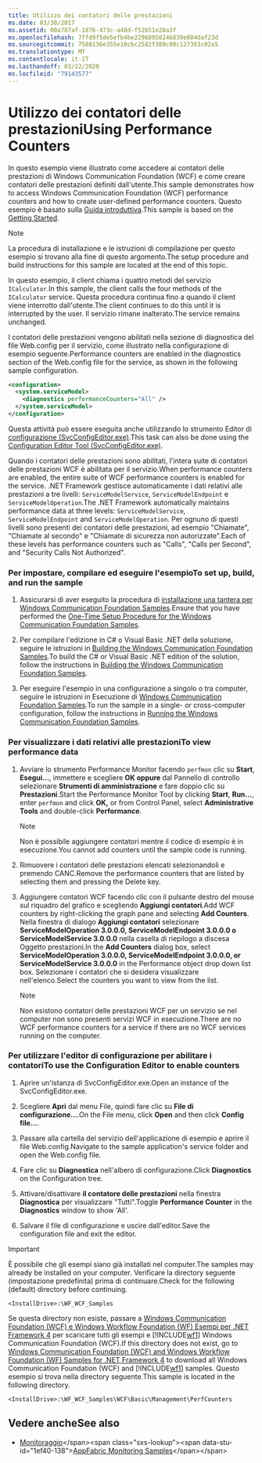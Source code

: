 ```yaml
---
title: Utilizzo dei contatori delle prestazioni
ms.date: 03/30/2017
ms.assetid: 00a787af-1876-473c-a48d-f52b51e28a3f
ms.openlocfilehash: 7ffd9f5de5efb4be22968958246839e804daf23d
ms.sourcegitcommit: 7588136e355e10cbc2582f389c90c127363c02a5
ms.translationtype: MT
ms.contentlocale: it-IT
ms.lasthandoff: 03/12/2020
ms.locfileid: "79143577"
---
```

# <a name="using-performance-counters"></a><span data-ttu-id="1ef40-102">Utilizzo dei contatori delle prestazioni</span><span class="sxs-lookup"><span data-stu-id="1ef40-102">Using Performance Counters</span></span>
<span data-ttu-id="1ef40-103">In questo esempio viene illustrato come accedere ai contatori delle prestazioni di Windows Communication Foundation (WCF) e come creare contatori delle prestazioni definiti dall'utente.</span><span class="sxs-lookup"><span data-stu-id="1ef40-103">This sample demonstrates how to access Windows Communication Foundation (WCF) performance counters and how to create user-defined performance counters.</span></span> <span data-ttu-id="1ef40-104">Questo esempio è basato sulla [Guida introduttiva](../../../../docs/framework/wcf/samples/getting-started-sample.md).</span><span class="sxs-lookup"><span data-stu-id="1ef40-104">This sample is based on the [Getting Started](../../../../docs/framework/wcf/samples/getting-started-sample.md).</span></span>  
  
> [!NOTE]
> <span data-ttu-id="1ef40-105">La procedura di installazione e le istruzioni di compilazione per questo esempio si trovano alla fine di questo argomento.</span><span class="sxs-lookup"><span data-stu-id="1ef40-105">The setup procedure and build instructions for this sample are located at the end of this topic.</span></span>  
  
 <span data-ttu-id="1ef40-106">In questo esempio, il client chiama i quattro metodi del servizio `ICalculator`.</span><span class="sxs-lookup"><span data-stu-id="1ef40-106">In this sample, the client calls the four methods of the `ICalculator` service.</span></span> <span data-ttu-id="1ef40-107">Questa procedura continua fino a quando il client viene interrotto dall'utente.</span><span class="sxs-lookup"><span data-stu-id="1ef40-107">The client continues to do this until it is interrupted by the user.</span></span> <span data-ttu-id="1ef40-108">Il servizio rimane inalterato.</span><span class="sxs-lookup"><span data-stu-id="1ef40-108">The service remains unchanged.</span></span>  
  
 <span data-ttu-id="1ef40-109">I contatori delle prestazioni vengono abilitati nella sezione di diagnostica del file Web.config per il servizio, come illustrato nella configurazione di esempio seguente.</span><span class="sxs-lookup"><span data-stu-id="1ef40-109">Performance counters are enabled in the diagnostics section of the Web.config file for the service, as shown in the following sample configuration.</span></span>  
  
```xml  
<configuration>  
  <system.serviceModel>  
    <diagnostics performanceCounters="All" />
  </system.serviceModel>  
</configuration>  
```  
  
 <span data-ttu-id="1ef40-110">Questa attività può essere eseguita anche utilizzando lo strumento Editor di [configurazione (SvcConfigEditor.exe)](../../../../docs/framework/wcf/configuration-editor-tool-svcconfigeditor-exe.md).</span><span class="sxs-lookup"><span data-stu-id="1ef40-110">This task can also be done using the [Configuration Editor Tool (SvcConfigEditor.exe)](../../../../docs/framework/wcf/configuration-editor-tool-svcconfigeditor-exe.md).</span></span>  
  
 <span data-ttu-id="1ef40-111">Quando i contatori delle prestazioni sono abilitati, l'intera suite di contatori delle prestazioni WCF è abilitata per il servizio.</span><span class="sxs-lookup"><span data-stu-id="1ef40-111">When performance counters are enabled, the entire suite of WCF performance counters is enabled for the service.</span></span> <span data-ttu-id="1ef40-112">.NET Framework gestisce automaticamente i dati relativi alle prestazioni a tre livelli: `ServiceModelService`, `ServiceModelEndpoint` e `ServiceModelOperation`.</span><span class="sxs-lookup"><span data-stu-id="1ef40-112">The .NET Framework automatically maintains performance data at three levels: `ServiceModelService`, `ServiceModelEndpoint` and `ServiceModelOperation`.</span></span> <span data-ttu-id="1ef40-113">Per ognuno di questi livelli sono presenti dei contatori delle prestazioni, ad esempio "Chiamate", "Chiamate al secondo" e "Chiamate di sicurezza non autorizzate".</span><span class="sxs-lookup"><span data-stu-id="1ef40-113">Each of these levels has performance counters such as "Calls", "Calls per Second", and "Security Calls Not Authorized".</span></span>  
  
### <a name="to-set-up-build-and-run-the-sample"></a><span data-ttu-id="1ef40-114">Per impostare, compilare ed eseguire l'esempio</span><span class="sxs-lookup"><span data-stu-id="1ef40-114">To set up, build, and run the sample</span></span>  
  
1. <span data-ttu-id="1ef40-115">Assicurarsi di aver eseguito la procedura di [installazione una tantera per Windows Communication Foundation Samples](../../../../docs/framework/wcf/samples/one-time-setup-procedure-for-the-wcf-samples.md).</span><span class="sxs-lookup"><span data-stu-id="1ef40-115">Ensure that you have performed the [One-Time Setup Procedure for the Windows Communication Foundation Samples](../../../../docs/framework/wcf/samples/one-time-setup-procedure-for-the-wcf-samples.md).</span></span>  
  
2. <span data-ttu-id="1ef40-116">Per compilare l'edizione in C# o Visual Basic .NET della soluzione, seguire le istruzioni in [Building the Windows Communication Foundation Samples](../../../../docs/framework/wcf/samples/building-the-samples.md).</span><span class="sxs-lookup"><span data-stu-id="1ef40-116">To build the C# or Visual Basic .NET edition of the solution, follow the instructions in [Building the Windows Communication Foundation Samples](../../../../docs/framework/wcf/samples/building-the-samples.md).</span></span>  
  
3. <span data-ttu-id="1ef40-117">Per eseguire l'esempio in una configurazione a singolo o tra computer, seguire le istruzioni in Esecuzione di [Windows Communication Foundation Samples](../../../../docs/framework/wcf/samples/running-the-samples.md).</span><span class="sxs-lookup"><span data-stu-id="1ef40-117">To run the sample in a single- or cross-computer configuration, follow the instructions in [Running the Windows Communication Foundation Samples](../../../../docs/framework/wcf/samples/running-the-samples.md).</span></span>  
  
### <a name="to-view-performance-data"></a><span data-ttu-id="1ef40-118">Per visualizzare i dati relativi alle prestazioni</span><span class="sxs-lookup"><span data-stu-id="1ef40-118">To view performance data</span></span>  
  
1. <span data-ttu-id="1ef40-119">Avviare lo strumento Performance Monitor facendo `perfmon` clic su **Start**, **Esegui...**, immettere e scegliere **OK oppure** dal Pannello di controllo selezionare **Strumenti di amministrazione** e fare doppio clic su **Prestazioni**.</span><span class="sxs-lookup"><span data-stu-id="1ef40-119">Start the Performance Monitor Tool by clicking **Start**, **Run…**, enter `perfmon` and click **OK,** or from Control Panel, select **Administrative Tools** and double-click **Performance**.</span></span>  
  
    > [!NOTE]
    > <span data-ttu-id="1ef40-120">Non è possibile aggiungere contatori mentre il codice di esempio è in esecuzione.</span><span class="sxs-lookup"><span data-stu-id="1ef40-120">You cannot add counters until the sample code is running.</span></span>  
  
2. <span data-ttu-id="1ef40-121">Rimuovere i contatori delle prestazioni elencati selezionandoli e premendo CANC.</span><span class="sxs-lookup"><span data-stu-id="1ef40-121">Remove the performance counters that are listed by selecting them and pressing the Delete key.</span></span>  
  
3. <span data-ttu-id="1ef40-122">Aggiungere contatori WCF facendo clic con il pulsante destro del mouse sul riquadro del grafico e scegliendo **Aggiungi contatori**.</span><span class="sxs-lookup"><span data-stu-id="1ef40-122">Add WCF counters by right-clicking the graph pane and selecting **Add Counters**.</span></span> <span data-ttu-id="1ef40-123">Nella finestra di dialogo **Aggiungi contatori** selezionare **ServiceModelOperation 3.0.0.0, ServiceModelEndpoint 3.0.0.0 o ServiceModelService 3.0.0.0** nella casella di riepilogo a discesa Oggetto prestazioni.</span><span class="sxs-lookup"><span data-stu-id="1ef40-123">In the **Add Counters** dialog box, select **ServiceModelOperation 3.0.0.0, ServiceModelEndpoint 3.0.0.0, or ServiceModelService 3.0.0.0** in the Performance object drop down list box.</span></span> <span data-ttu-id="1ef40-124">Selezionare i contatori che si desidera visualizzare nell'elenco.</span><span class="sxs-lookup"><span data-stu-id="1ef40-124">Select the counters you want to view from the list.</span></span>  
  
    > [!NOTE]
    > <span data-ttu-id="1ef40-125">Non esistono contatori delle prestazioni WCF per un servizio se nel computer non sono presenti servizi WCF in esecuzione.</span><span class="sxs-lookup"><span data-stu-id="1ef40-125">There are no WCF performance counters for a service if there are no WCF services running on the computer.</span></span>  
  
### <a name="to-use-the-configuration-editor-to-enable-counters"></a><span data-ttu-id="1ef40-126">Per utilizzare l'editor di configurazione per abilitare i contatori</span><span class="sxs-lookup"><span data-stu-id="1ef40-126">To use the Configuration Editor to enable counters</span></span>  
  
1. <span data-ttu-id="1ef40-127">Aprire un'istanza di SvcConfigEditor.exe.</span><span class="sxs-lookup"><span data-stu-id="1ef40-127">Open an instance of the SvcConfigEditor.exe.</span></span>  
  
2. <span data-ttu-id="1ef40-128">Scegliere **Apri** dal menu File, quindi fare clic su **File di configurazione...**.</span><span class="sxs-lookup"><span data-stu-id="1ef40-128">On the File menu, click **Open** and then click **Config file…**.</span></span>  
  
3. <span data-ttu-id="1ef40-129">Passare alla cartella del servizio dell'applicazione di esempio e aprire il file Web.config.</span><span class="sxs-lookup"><span data-stu-id="1ef40-129">Navigate to the sample application's service folder and open the Web.config file.</span></span>  
  
4. <span data-ttu-id="1ef40-130">Fare clic su **Diagnostica** nell'albero di configurazione.</span><span class="sxs-lookup"><span data-stu-id="1ef40-130">Click **Diagnostics** on the Configuration tree.</span></span>  
  
5. <span data-ttu-id="1ef40-131">Attivare/disattivare **il contatore delle prestazioni** nella finestra **Diagnostica** per visualizzare "Tutti".</span><span class="sxs-lookup"><span data-stu-id="1ef40-131">Toggle **Performance Counter** in the **Diagnostics** window to show 'All'.</span></span>  
  
6. <span data-ttu-id="1ef40-132">Salvare il file di configurazione e uscire dall'editor.</span><span class="sxs-lookup"><span data-stu-id="1ef40-132">Save the configuration file and exit the editor.</span></span>  
  
> [!IMPORTANT]
> <span data-ttu-id="1ef40-133">È possibile che gli esempi siano già installati nel computer.</span><span class="sxs-lookup"><span data-stu-id="1ef40-133">The samples may already be installed on your computer.</span></span> <span data-ttu-id="1ef40-134">Verificare la directory seguente (impostazione predefinita) prima di continuare.</span><span class="sxs-lookup"><span data-stu-id="1ef40-134">Check for the following (default) directory before continuing.</span></span>  
>
> `<InstallDrive>:\WF_WCF_Samples`  
>
> <span data-ttu-id="1ef40-135">Se questa directory non esiste, passare a [Windows Communication Foundation (WCF) e Windows Workflow Foundation (WF) Esempi per .NET Framework 4](https://www.microsoft.com/download/details.aspx?id=21459) per scaricare tutti gli esempi e [!INCLUDE[wf1](../../../../includes/wf1-md.md)] Windows Communication Foundation (WCF).</span><span class="sxs-lookup"><span data-stu-id="1ef40-135">If this directory does not exist, go to [Windows Communication Foundation (WCF) and Windows Workflow Foundation (WF) Samples for .NET Framework 4](https://www.microsoft.com/download/details.aspx?id=21459) to download all Windows Communication Foundation (WCF) and [!INCLUDE[wf1](../../../../includes/wf1-md.md)] samples.</span></span> <span data-ttu-id="1ef40-136">Questo esempio si trova nella directory seguente.</span><span class="sxs-lookup"><span data-stu-id="1ef40-136">This sample is located in the following directory.</span></span>  
>
> `<InstallDrive>:\WF_WCF_Samples\WCF\Basic\Management\PerfCounters`  
  
## <a name="see-also"></a><span data-ttu-id="1ef40-137">Vedere anche</span><span class="sxs-lookup"><span data-stu-id="1ef40-137">See also</span></span>

- <span data-ttu-id="1ef40-138">[Monitoraggio](https://docs.microsoft.com/previous-versions/appfabric/ff383407(v=azure.10))</span><span class="sxs-lookup"><span data-stu-id="1ef40-138">[AppFabric Monitoring Samples](https://docs.microsoft.com/previous-versions/appfabric/ff383407(v=azure.10))</span></span>
